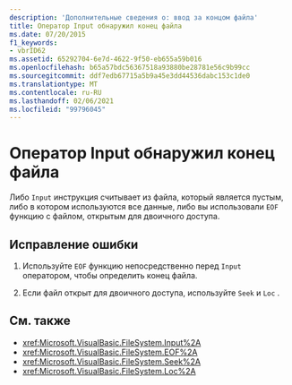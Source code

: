 ```yaml
---
description: 'Дополнительные сведения о: ввод за концом файла'
title: Оператор Input обнаружил конец файла
ms.date: 07/20/2015
f1_keywords:
- vbrID62
ms.assetid: 65292704-6e7d-4622-9f50-eb655a59b016
ms.openlocfilehash: b65a57bdc56367518a93880be28781e56c9b99cc
ms.sourcegitcommit: ddf7edb67715a5b9a45e3dd44536dabc153c1de0
ms.translationtype: MT
ms.contentlocale: ru-RU
ms.lasthandoff: 02/06/2021
ms.locfileid: "99796045"
---
```

# <a name="input-past-end-of-file"></a>Оператор Input обнаружил конец файла

Либо `Input` инструкция считывает из файла, который является пустым, либо в котором используются все данные, либо вы использовали `EOF` функцию с файлом, открытым для двоичного доступа.  
  
## <a name="to-correct-this-error"></a>Исправление ошибки  
  
1. Используйте `EOF` функцию непосредственно перед `Input` оператором, чтобы определить конец файла.  
  
2. Если файл открыт для двоичного доступа, используйте `Seek` и `Loc` .  
  
## <a name="see-also"></a>См. также

- <xref:Microsoft.VisualBasic.FileSystem.Input%2A>
- <xref:Microsoft.VisualBasic.FileSystem.EOF%2A>
- <xref:Microsoft.VisualBasic.FileSystem.Seek%2A>
- <xref:Microsoft.VisualBasic.FileSystem.Loc%2A>

